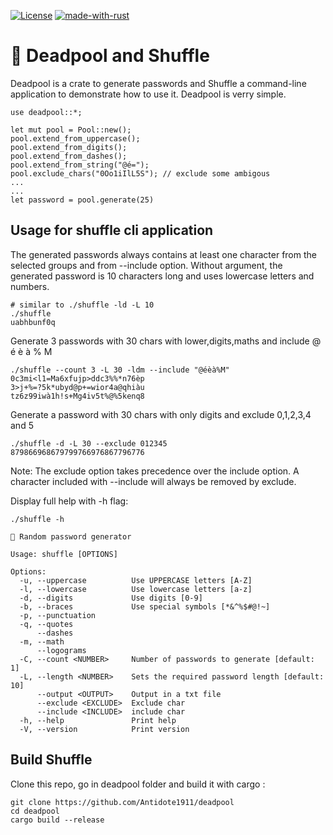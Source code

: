 [![License](https://img.shields.io/badge/license-MIT-blue?style=flat-square)](https://github.com/Antidote1911/deadpool/blob/master/LICENSE-MIT)
[![made-with-rust](https://img.shields.io/badge/Made%20with-Rust-1f425f.svg)](https://www.rust-lang.org/)
# 🔑 Deadpool and Shuffle

Deadpool is a crate to generate passwords and Shuffle a command-line application to demonstrate how to use it.
Deadpool is verry simple.

```
use deadpool::*;

let mut pool = Pool::new();
pool.extend_from_uppercase();
pool.extend_from_digits();
pool.extend_from_dashes();
pool.extend_from_string("@é=");
pool.exclude_chars("0Oo1iIlL5S"); // exclude some ambigous
...
...
let password = pool.generate(25)
```


## Usage for shuffle cli application

The generated passwords always contains at least one character from the selected groups and from --include option.
Without argument, the generated password is 10 characters long and uses lowercase letters and numbers.
```
# similar to ./shuffle -ld -L 10
./shuffle
uabhbunf0q
```

Generate 3 passwords with 30 chars with lower,digits,maths and include @ é è à % M
```
./shuffle --count 3 -L 30 -ldm --include "@éèà%M"
0c3mi<l1=Ma6xfujp>ddc3%%*n76èp
3>j+%=?5k*ubyd@p+=wior4a@qhiàu
tz6z99iwà1h!s+Mg4iv5t%@%5kenq8
```

Generate a password with 30 chars with only digits and exclude 0,1,2,3,4 and 5
```
./shuffle -d -L 30 --exclude 012345 
879866968679799766976867796776
```

Note:
The exclude option takes precedence over the include option. A character included with --include will always be removed by exclude.

Display full help with -h flag:

```
./shuffle -h

🔑 Random password generator

Usage: shuffle [OPTIONS]

Options:
  -u, --uppercase          Use UPPERCASE letters [A-Z]
  -l, --lowercase          Use lowercase letters [a-z]
  -d, --digits             Use digits [0-9]
  -b, --braces             Use special symbols [*&^%$#@!~]
  -p, --punctuation        
  -q, --quotes             
      --dashes             
  -m, --math               
      --logograms          
  -C, --count <NUMBER>     Number of passwords to generate [default: 1]
  -L, --length <NUMBER>    Sets the required password length [default: 10]
      --output <OUTPUT>    Output in a txt file
      --exclude <EXCLUDE>  Exclude char
      --include <INCLUDE>  include char
  -h, --help               Print help
  -V, --version            Print version
```
## Build Shuffle
Clone this repo, go in deadpool folder and build it with cargo :
```
git clone https://github.com/Antidote1911/deadpool
cd deadpool
cargo build --release

```
